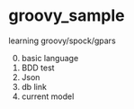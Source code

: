 groovy_sample
=============

learning groovy/spock/gpars

 0. basic language
 1. BDD test
 2. Json
 3. db link
 4. current model
